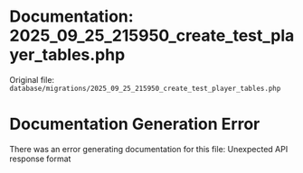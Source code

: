 # Documentation: 2025_09_25_215950_create_test_player_tables.php

Original file: `database/migrations/2025_09_25_215950_create_test_player_tables.php`

# Documentation Generation Error

There was an error generating documentation for this file: Unexpected API response format